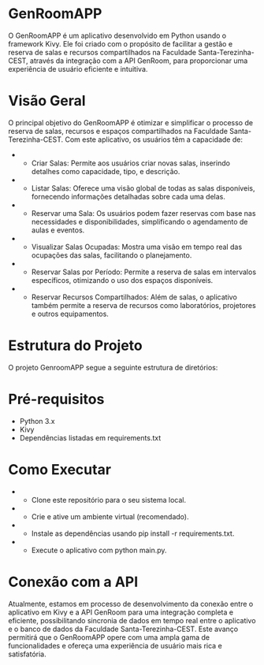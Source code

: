 # GenRoomAPP
O GenRoomAPP é um aplicativo desenvolvido em Python usando o framework Kivy. Ele foi criado com o propósito de facilitar a gestão e reserva de salas e recursos compartilhados na Faculdade Santa-Terezinha-CEST, através da integração com a API GenRoom, para proporcionar uma experiência de usuário eficiente e intuitiva.

# Visão Geral
O principal objetivo do GenRoomAPP é otimizar e simplificar o processo de reserva de salas, recursos e espaços compartilhados na Faculdade Santa-Terezinha-CEST. Com este aplicativo, os usuários têm a capacidade de:
* - Criar Salas: Permite aos usuários criar novas salas, inserindo detalhes como capacidade, tipo, e descrição.
* - Listar Salas: Oferece uma visão global de todas as salas disponíveis, fornecendo informações detalhadas sobre cada uma delas.
* - Reservar uma Sala: Os usuários podem fazer reservas com base nas necessidades e disponibilidades, simplificando o agendamento de aulas e eventos.
* - Visualizar Salas Ocupadas: Mostra uma visão em tempo real das ocupações das salas, facilitando o planejamento.
* - Reservar Salas por Período: Permite a reserva de salas em intervalos específicos, otimizando o uso dos espaços disponíveis.
* - Reservar Recursos Compartilhados: Além de salas, o aplicativo também permite a reserva de recursos como laboratórios, projetores e outros equipamentos.

# Estrutura do Projeto
O projeto GenroomAPP segue a seguinte estrutura de diretórios:

# Pré-requisitos
* Python 3.x
* Kivy
* Dependências listadas em requirements.txt

# Como Executar
* - Clone este repositório para o seu sistema local.
* - Crie e ative um ambiente virtual (recomendado).
* - Instale as dependências usando pip install -r requirements.txt.
* - Execute o aplicativo com python main.py.

# Conexão com a API
Atualmente, estamos em processo de desenvolvimento da conexão entre o aplicativo em Kivy e a API GenRoom para uma integração completa e eficiente, possibilitando sincronia de dados em tempo real entre o aplicativo e o banco de dados da Faculdade Santa-Terezinha-CEST. Este avanço permitirá que o GenRoomAPP opere com uma ampla gama de funcionalidades e ofereça uma experiência de usuário mais rica e satisfatória.

